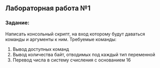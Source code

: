 ## Лабораторная работа №1
### Задание:
Написать консольный скрипт, на вход которому будут даваться команды и аргументы к ним.
Требуемые команды:
1. Вывод доступных команд
2. Вывод количества байт, отводимых под каждый тип переменной
3. Перевод числа в систему счисления с основанием 16